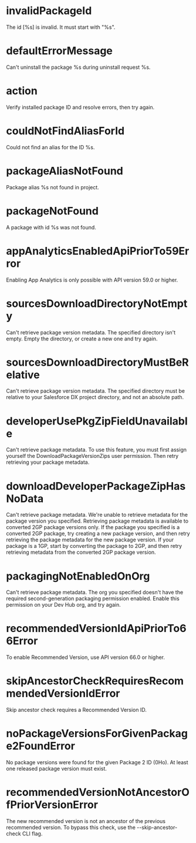 # invalidPackageId

The id [%s] is invalid. It must start with "%s".

# defaultErrorMessage

Can't uninstall the package %s during uninstall request %s.

# action

Verify installed package ID and resolve errors, then try again.

# couldNotFindAliasForId

Could not find an alias for the ID %s.

# packageAliasNotFound

Package alias %s not found in project.

# packageNotFound

A package with id %s was not found.

# appAnalyticsEnabledApiPriorTo59Error

Enabling App Analytics is only possible with API version 59.0 or higher.

# sourcesDownloadDirectoryNotEmpty

Can't retrieve package version metadata. The specified directory isn't empty. Empty the directory, or create a new one and try again.

# sourcesDownloadDirectoryMustBeRelative

Can't retrieve package version metadata. The specified directory must be relative to your Salesforce DX project directory, and not an absolute path.

# developerUsePkgZipFieldUnavailable

Can't retrieve package metadata. To use this feature, you must first assign yourself the DownloadPackageVersionZips user permission. Then retry retrieving your package metadata.

# downloadDeveloperPackageZipHasNoData

Can't retrieve package metadata. We're unable to retrieve metadata for the package version you specified. Retrieving package metadata is available to converted 2GP package versions only. If the package you specified is a converted 2GP package, try creating a new package version, and then retry retrieving the package metadata for the new package version. If your package is a 1GP, start by converting the package to 2GP, and then retry retrieving metadata from the converted 2GP package version.

# packagingNotEnabledOnOrg

Can't retrieve package metadata. The org you specified doesn't have the required second-generation packaging permission enabled. Enable this permission on your Dev Hub org, and try again.

# recommendedVersionIdApiPriorTo66Error

To enable Recommended Version, use API version 66.0 or higher.

# skipAncestorCheckRequiresRecommendedVersionIdError

Skip ancestor check requires a Recommended Version ID.

# noPackageVersionsForGivenPackage2FoundError

No package versions were found for the given Package 2 ID (0Ho). At least one released package version must exist.

# recommendedVersionNotAncestorOfPriorVersionError

The new recommended version is not an ancestor of the previous recommended version. To bypass this check, use the --skip-ancestor-check CLI flag.
